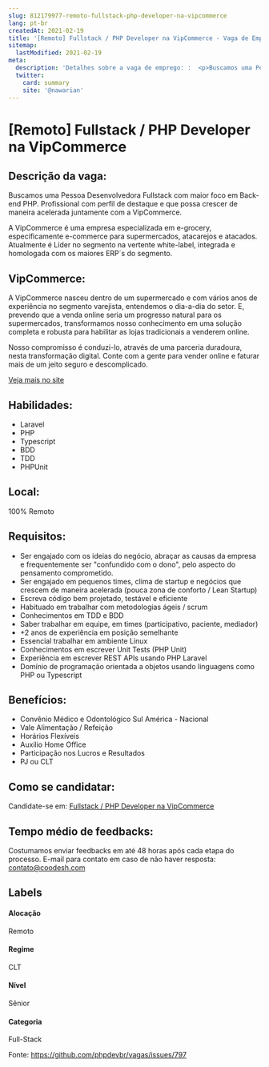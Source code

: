 ```yaml
---
slug: 812179977-remoto-fullstack-php-developer-na-vipcommerce
lang: pt-br
createdAt: 2021-02-19
title: '[Remoto] Fullstack / PHP Developer na VipCommerce - Vaga de Emprego'
sitemap:
  lastModified: 2021-02-19
meta:
  description: 'Detalhes sobre a vaga de emprego: :  <p>Buscamos uma Pessoa Desenvolvedora Fullstack com maior foco em Back-end PHP. Profissional com perfil de destaque e que possa crescer de maneira acelerada juntamente com a VipCommerce.</p> <p>A VipCommerce é uma empresa especializada em e-grocery, especificamente e-commerce para supermercados, atacarejos e atacados. Atualmente é Líder no segmento na vertente white-label, integrada e homologada com os maiores ERP´s do segmento.&nbsp;</p>'
  twitter:
    card: summary
    site: '@nawarian'
---
```


# [Remoto] Fullstack / PHP Developer na VipCommerce

## Descrição da vaga: 
 <p>Buscamos uma Pessoa Desenvolvedora Fullstack com maior foco em Back-end PHP. Profissional com perfil de destaque e que possa crescer de maneira acelerada juntamente com a VipCommerce.</p>
<p>A VipCommerce é uma empresa especializada em e-grocery, especificamente e-commerce para supermercados, atacarejos e atacados. Atualmente é Líder no segmento na vertente white-label, integrada e homologada com os maiores ERP´s do segmento.&nbsp;</p>

## VipCommerce: 
 <p>A VipCommerce nasceu dentro de um supermercado e com vários anos de experiência no segmento varejista, entendemos o dia-a-dia do setor. E, prevendo que a venda online seria um progresso natural para os supermercados, transformamos nosso conhecimento em uma solução completa e robusta para habilitar as lojas tradicionais a venderem online.</p>

<p>Nosso compromisso é conduzi-lo, através de uma parceria duradoura, nesta transformação digital. Conte com a gente para vender online e faturar mais de um jeito seguro e descomplicado.<br></p><a href='https://coodesh.com/empresas/vipcommerce'>Veja mais no site</a>

 ## Habilidades: 
 - Laravel 
- PHP 
- Typescript 
- BDD 
- TDD 
- PHPUnit

## Local: 
 100% Remoto

## Requisitos: 
 - Ser engajado com os ideias do negócio, abraçar as causas da empresa e frequentemente ser "confundido com o dono", pelo aspecto do pensamento comprometido. 
- Ser engajado em pequenos times, clima de startup e negócios que crescem de maneira acelerada (pouca zona de conforto / Lean Startup) 
- Escreva código bem projetado, testável e eficiente 
- Habituado em trabalhar com metodologias ágeis / scrum 
- Conhecimentos em TDD e BDD 
- Saber trabalhar em equipe, em times (participativo, paciente, mediador) 
- +2 anos de experiência em posição semelhante 
- Essencial trabalhar em ambiente Linux 
- Conhecimentos em escrever Unit Tests (PHP Unit) 
- Experiência em escrever REST APIs usando PHP Laravel 
- Domínio de programação orientada a objetos usando linguagens como PHP ou Typescript

## Benefícios: 
 - Convênio Médico e Odontológico Sul América - Nacional 
- Vale Alimentação / Refeição 
- Horários Flexíveis 
- Auxilio Home Office 
- Participação nos Lucros e Resultados 
- PJ ou CLT

## Como se candidatar:
Candidate-se em: [Fullstack / PHP Developer na VipCommerce](https://coodesh.com/vagas/desenvolverdor-a-fullstack-php-121205?origin=github&modal=open)

## Tempo médio de feedbacks:
 Costumamos enviar feedbacks em até 48 horas após cada etapa do processo. E-mail para contato em caso de não haver resposta: [contato@coodesh.com](mailto:contato@coodesh.com)

## Labels

#### Alocação
Remoto

#### Regime
CLT

#### Nível
Sênior

#### Categoria
Full-Stack

Fonte: https://github.com/phpdevbr/vagas/issues/797